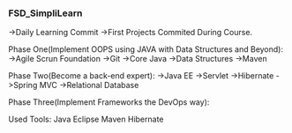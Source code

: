 ### FSD_SimpliLearn ###

->Daily Learning Commit
->First Projects Commited During Course.

Phase One(Implement OOPS using JAVA with Data Structures and Beyond):
->Agile Scrun Foundation
->Git
->Core Java
->Data Structures
->Maven

Phase Two(Become a back-end expert):
->Java EE
->Servlet
->Hibernate
->Spring MVC
->Relational Database

Phase Three(Implement Frameworks the DevOps way):


Used Tools:
Java
Eclipse
Maven
Hibernate